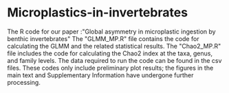 # Microplastics-in-invertebrates
The R code for our paper :"Global asymmetry in microplastic ingestion by benthic invertebrates"
The "GLMM_MP.R" file contains the code for calculating the GLMM and the related statistical results. The "Chao2_MP.R" file includes the code for calculating the Chao2 index at the taxa, genus, and family levels. The data required to run the code can be found in the csv files. These codes only include preliminary plot results; the figures in the main text and Supplementary Information have undergone further processing.
